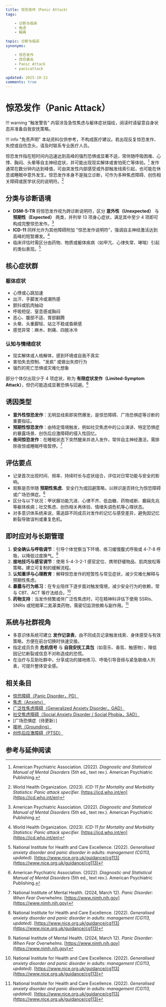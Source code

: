 ```yaml
---
title: 惊恐发作（Panic Attack）
tags:

    - 诊断与临床
    - 焦虑
    - 解离

topic: 诊断与临床
synonyms:

    - 惊恐发作
    - 惊恐袭击
    - Panic Attack
    - panicattack

updated: 2025-10-13
comments: true
---
```


# 惊恐发作（Panic Attack）

!!! warning "触发警告"
    内容涉及急性焦虑与躯体症状描绘，阅读时请留意自身状态并准备自我安抚策略。

!!! info "免责声明"
    本站资料仅供参考，不构成医疗建议。若出现反复惊恐发作、失控或自伤念头，请及时联系专业医疗人员。

惊恐发作指在短时间内迅速达到高峰的强烈恐惧或显著不适，常伴随呼吸困难、心悸、胸闷、头晕等自主神经症状，并可能出现现实解体或害怕死亡等体验。[^apa2022pa] 发作通常在数分钟内达到峰值，可由突发性内部感受或外部触发线索引起，也可能在休息或睡眠中意外发生。惊恐发作本身不是独立诊断，可作为多种焦虑障碍、创伤相关障碍或医学状况的说明符。[^who2023pa]

## 分类与诊断语境

- **DSM-5-TR** 将惊恐发作视为跨诊断说明符，区分 **意外性（Unexpected）** 与 **预期性（Expected）** 两类，并列举 13 项身心症状，满足其中至少 4 项即可构成完整惊恐发作。[^apa2022pa]
- **ICD-11** 同样允许为其他障碍附加 "惊恐发作说明符"，强调自主神经激活达到高峰的短暂爆发。[^who2023pa]
- 临床评估时需区分由药物、物质或躯体疾病（如甲亢、心律失常、哮喘）引起的类似表现。[^nice2022pd]

## 核心症状群

### 躯体症状

- 心悸或心跳加速
- 出汗、手脚发冷或潮热感
- 颤抖或肌肉抽动
- 呼吸短促、窒息感或胸闷
- 恶心、腹部不适、胃部翻腾
- 头晕、头重脚轻、站立不稳或昏厥感
- 感觉异常：麻木、刺痛、四肢冰冷

### 认知与情绪症状

- 现实解体或人格解体，感到环境或自我不真实
- 害怕失去控制、"发疯" 或做出失控行为
- 强烈的死亡恐惧或灾难化想象

部分个体仅出现少于 4 项症状，称为 **有限症状发作（Limited-Symptom Attack）**，但仍可能造成显著恐惧与回避。[^apa2022pa]

## 诱因类型

- **意外性惊恐发作**：无明显线索即突然爆发，是惊恐障碍、广场恐惧症等诊断的重要指征。
- **预期性惊恐发作**：由特定情境触发，例如社交焦虑中的公众演讲、特定恐惧症的暴露场景、创伤后应激障碍的侵入性回忆。
- **夜间惊恐发作**：在睡眠状态下突然醒来并进入发作，常伴自主神经激活，需排除夜惊或睡眠呼吸暂停。[^nimh2024pa]

## 评估要点

- 记录首次出现时间、频率、持续时长与症状组合，评估对日常功能与安全的影响。
- 观察是否伴随 **预期性焦虑**、安全行为或回避策略，以辨识是否转化为惊恐障碍或广场恐惧症。[^nice2022pd]
- 区分与以下状况：甲状腺功能亢进、心律不齐、低血糖、药物戒断、癫痫先兆等躯体疾病；社交焦虑、创伤相关再体验、情绪失调危机等心理状态。
- 对多意识体系统来说，需追踪不同成员对发作的记忆与感受差异，避免因记忆断裂导致误判或重复危机。

## 即时应对与长期管理

1. **安全确认与呼吸调节**：引导个体觉察当下环境、练习缓慢腹式呼吸或 4-7-8 呼吸，以降低过度换气。[^nimh2024pa]
2. **接地技巧与感官调节**：使用 5-4-3-2-1 感官定位、携带舒缓物品、肌肉放松等策略，建立可复制的缓解流程。
3. **认知重评与心理教育**：解释惊恐发作的短暂性与常见症状，减少灾难化解释与预期性焦虑。
4. **暴露与行为练习**：在专业陪伴下逐步面对触发情境，减少安全行为的依赖，常与 CBT、ACT 等疗法结合。[^nice2022pd]
5. **药物支持**：当发作频繁或伴广泛性焦虑时，可在精神科评估下使用 SSRIs、SNRIs 或短期苯二氮䓬类药物，需密切监测依赖与副作用。[^nice2022pd]

## 系统与社群视角

- 多意识体系统可建立 **发作记录表**，由不同成员记录触发线索、身体感受与有效策略，方便在前台切换时快速交接。
- 指定成员负责 **危机信号** 与 **自我安抚工具包**（如音乐、香氛、触感物），降低因记忆断裂或信息不对称造成的恐慌。
- 在治疗与互助社群中，分享成功的接地练习、呼吸引导音频与紧急联络人列表，可提升整体安全感。

## 相关条目

- [惊恐障碍（Panic Disorder，PD）](Panic-Disorder.md)
- [焦虑（Anxiety）](Anxiety.md)
- [广泛性焦虑障碍（Generalized Anxiety Disorder，GAD）](Generalized-Anxiety-Disorder-GAD.md)
- [社交焦虑障碍（Social Anxiety Disorder / Social Phobia，SAD）](Social-Anxiety-Disorder.md)
- [广场恐惧症（待更新）]
- [接地（Grounding）](Grounding.md)
- [创伤后应激障碍（PTSD）](PTSD.md)

## 参考与延伸阅读

[^apa2022pa]: American Psychiatric Association. (2022). _Diagnostic and Statistical Manual of Mental Disorders_ (5th ed., text rev.). American Psychiatric Publishing.
[^who2023pa]: World Health Organization. (2023). _ICD-11 for Mortality and Morbidity Statistics: Panic attack specifier._ [https://icd.who.int/en](https://icd.who.int/en)
[^nice2022pd]: National Institute for Health and Care Excellence. (2022). _Generalised anxiety disorder and panic disorder in adults: management (CG113, updated)._ [https://www.nice.org.uk/guidance/cg113](https://www.nice.org.uk/guidance/cg113)
[^nimh2024pa]: National Institute of Mental Health. (2024, March 12). _Panic Disorder: When Fear Overwhelms._ [https://www.nimh.nih.gov](https://www.nimh.nih.gov)
